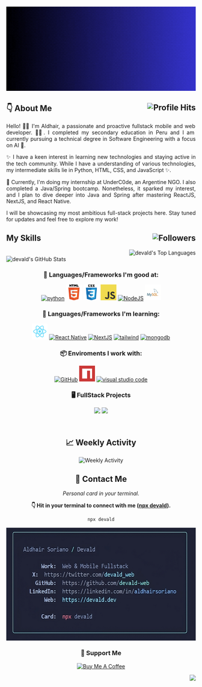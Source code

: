 [![Banner][banner-img]][banner-link]

<h2>👇 About Me <img align="right" alt="Profile Hits" src="https://komarev.com/ghpvc/?username=devald-web&style=for-the-badge"></h2>

<p align="justify">Hello! 👋🏻 I'm Aldhair, a passionate and proactive fullstack mobile and web developer. 🧙‍♂️. I completed my secondary education in Peru and I am currently pursuing a technical degree in Software Engineering with a focus on AI 🍃.</p>

<p align="justify">✨ I have a keen interest in learning new technologies and staying active in the tech community. While I have a understanding of various technologies, my intermediate skills lie in Python, HTML, CSS, and JavaScript ✨. </p>

<p align="justify">👀️ Currently, I'm doing my internship at UnderC0de, an Argentine NGO. I also completed a Java/Spring bootcamp. Nonetheless, it sparked my interest, and I plan to dive deeper into Java and Spring after mastering ReactJS, NextJS, and React Native.</p>

<p align="justify">I will be showcasing my most ambitious full-stack projects here. Stay tuned for updates and feel free to explore my work!</p>

<h2>My Skills <img height="25px" align="right" alt="Followers" src="https://img.shields.io/github/followers/devald-web.svg?style=social&label=Follow&maxAge=2592000"></h2>

<div align="right">
  <img width="600px" src="https://devald-readme-stats.vercel.app/api/top-langs/?username=devald-web&hide=html&hide_title=true&hide_border=true&layout=compact&langs_count=6&exclude_repo=comp426,Redventures-Movie-Quotes&text_color=000&icon_color=fff&bg_color=0,3431c9,c600a8,ff297b,ff7855,ffbc49,f9f871&theme=graywhite" alt="devald's Top Languages"/>
</div>

<div align="left">
  <img height="137px" src="https://devald-readme-stats.vercel.app/api?username=devald-web&hide_title=false&hide_border=true&show_icons=true&include_all_commits=true&count_private=true&line_height=21&text_color=000&icon_color=000&bg_color=0,f25ecb,044bd9,0460d9,05f2db,05f2c7&theme=graywhite" alt="devald's GitHub Stats"/>
</div>



<div align="center">

### 🔗 Languages/Frameworks I'm good at:

<a href="https://www.python.org"><img alt="python" title="Python" src="https://upload.wikimedia.org/wikipedia/commons/thumb/c/c3/Python-logo-notext.svg/1869px-Python-logo-notext.svg.png" height="42"></a>
<a href="https://en.wikipedia.org/wiki/HTML"><img alt="HTML 5" title="HTML 5" src="https://raw.githubusercontent.com/github/explore/80688e429a7d4ef2fca1e82350fe8e3517d3494d/topics/html/html.png" height="42"></a>
<a href="https://www.w3.org/Style/CSS/Overview.en.html"><img alt="CSS 3" title="CSS 3" src="https://raw.githubusercontent.com/github/explore/80688e429a7d4ef2fca1e82350fe8e3517d3494d/topics/css/css.png" height="42"></a> 
<a href="https://developer.mozilla.org/en-US/docs/Web/JavaScript"><img alt="JavaScript" title="JavaScript" src="https://raw.githubusercontent.com/github/explore/80688e429a7d4ef2fca1e82350fe8e3517d3494d/topics/javascript/javascript.png" height="42"></a> 
<a href="https://nodejs.org/en/"><img alt="NodeJS" title="Node.js" src="https://github.com/cheesits456/cheesits456/raw/master/icons/node.png" height="42"></a>
<a href="https://www.mysql.com/"><img alt="mysql" title="MYSQL" src="https://raw.githubusercontent.com/github/explore/80688e429a7d4ef2fca1e82350fe8e3517d3494d/topics/mysql/mysql.png" height="42"></a>

### 🥋 Languages/Frameworks I'm learning:

<a href="https://react.dev/"><img alt="React" title="React" src="https://raw.githubusercontent.com/github/explore/80688e429a7d4ef2fca1e82350fe8e3517d3494d/topics/react/react.png" height="42"></a>
<a href="https://reactnative.dev/"><img alt="React Native" title="React Native" src="https://cdn.worldvectorlogo.com/logos/react-native-1.svg" height="42"></a>
<a href="https://nextjs.org/"><img alt="NextJS" title="NextJS" src="https://logowik.com/content/uploads/images/nextjs7685.logowik.com.webp" height="42"></a>
<a href="https://tailwindcss.com/"><img alt="tailwind" title="Tailwind" src="https://cdn.worldvectorlogo.com/logos/tailwind-css-1.svg" height="42"></a>
<a href="https://www.mongodb.com/"><img alt="mongodb" title="MongoDB" src="https://cdn.worldvectorlogo.com/logos/mongodb-icon-1.svg" height="42"></a>

### 📦 Enviroments I work with:

<a href="https://github.com/"><img alt="GitHub" title="GitHub" src="https://cdn.worldvectorlogo.com/logos/github-icon-2.svg" height="42"></a>
<a href="https://www.npmjs.com"><img alt="NPM" title="NPM" src="https://raw.githubusercontent.com/github/explore/80688e429a7d4ef2fca1e82350fe8e3517d3494d/topics/npm/npm.png" height="42"></a>
<a href="https://code.visualstudio.com/"><img alt="visual studio code" title="Visual Studio Code" src="https://code.visualstudio.com/assets/images/code-stable.png" height="42"></a>

### 🖥 FullStack Projects

<a href="https://github.com/devald-web/portfoliov1" target="_blank"><img src="https://img.shields.io/badge/-📝%20My%20Portfolio-000"></a>
<a href="https://github.com/devald-web/Pokedex-fullstack" target="_blank"><img src="https://img.shields.io/badge/-🗺%20Pokédex%20FullStack-000"></a>

<br>

## 📈 Weekly Activity

![Weekly Activity](https://devald-readme-stats.vercel.app/api/wakatime?username=devald&layout=compact&theme=graywhite)

</div>

<div align="center">

## 🍻 Contact Me

_Personal card in your terminal._

**👇 Hit in your terminal to connect with me ([npx devald][devald-web]).**

```bash
npx devald
```

</div>
<p align="center"><img height="300px" align="center" src="https://raw.githubusercontent.com/devald-web/devald-web/main/npx_card-transformed.png"></p>

<div align="center">

### 🎁 Support Me

[![Buy Me A Coffee](https://img.shields.io/badge/Donate-Buy%20Me%20A%20Coffee-orange.svg)](https://buymeacoffee.com/devald)

</div>

<img align="right" src="http://ForTheBadge.com/images/badges/built-with-love.svg">

<!-- Link anchors -->
[banner-img]: https://raw.githubusercontent.com/devald-web/devald-web/main/background_gif_devald(hd).gif
[banner-link]: https://github.com/devald-web

[devald-web]: https://github.com/devald-web/devald-web/edit/main/README.md
